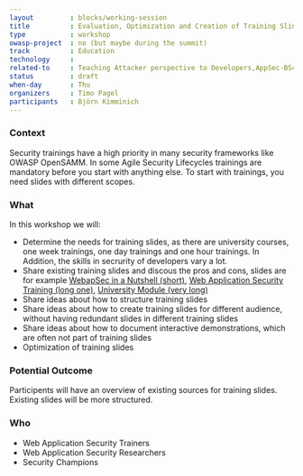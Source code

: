 ```yaml
---
layout         : blocks/working-session
title          : Evaluation, Optimization and Creation of Training Slides
type           : workshop
owasp-project  : no (but maybe during the summit)
track          : Education
technology     :
related-to     : Teaching Attacker perspective to Developers,AppSec-BSc-Masters-Curriculum-Design,Juice Shop,NodeGoat,Webgoat
status         : draft
when-day       : Thu
organizers     : Timo Pagel
participants   : Björn Kimminich
---
```


### Context
Security trainings have a high priority in many security frameworks like OWASP OpenSAMM. In some Agile Security Lifecycles trainings are mandatory before you start with anything else.
To start with trainings, you need slides with different scopes.

### What
In this workshop we will:
* Determine the needs for training slides, as there are university courses, one week trainings, one day trainings and one hour trainings. In Addition, the skills in secrurity of developers vary a lot.
* Share existing training slides and discous the pros and cons, slides are for example [WebapSec in a Nutshell (short)](http://webappsec-nutshell.kimminich.de/#/), [Web Application Security Training (long one)](https://de.slideshare.net/BjrnKimminich/web-application-security-21684264), [University Module (very long)](https://drive.google.com/open?id=0B2KKdB7MPO7xTEwtWkkwTnl5VFk)
* Share ideas about how to structure training slides
* Share ideas about how to create training slides for different audience, without having redundant slides in different training slides
* Share ideas about how to document interactive demonstrations, which are often not part of training slides
* Optimization of training slides

### Potential Outcome
Participents will have an overview of existing sources for training slides. 
Existing slides will be more structured.

### Who
* Web Application Security Trainers
* Web Application Security Researchers
* Security Champions
